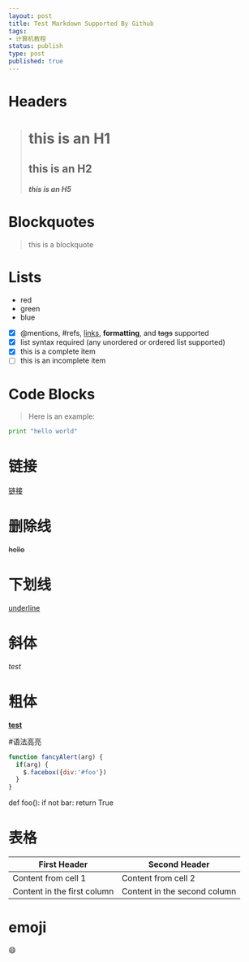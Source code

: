 ```yaml
--- 
layout: post
title: Test Markdown Supported By Github
tags: 
- 计算机教程
status: publish
type: post
published: true
---
```

# Headers

> # this is an H1
> ## this is an H2
> ##### this is an H5

# Blockquotes
> this is a blockquote

# Lists
* red
* green
* blue
&nbsp;
- [x] @mentions, #refs, [links](), **formatting**, and <del>tags</del> supported
- [x] list syntax required (any unordered or ordered list supported)
- [x] this is a complete item
- [ ] this is an incomplete item

# Code Blocks
> Here is an example:
 ```python
 print "hello world"
 ```
 
# 链接
[链接](http://www.x.com)

# 删除线
~~hello~~
# 下划线
<u>underline</u>

# 斜体
*test*

# 粗体
**<u>test</u>**

#语法高亮
```javascript
function fancyAlert(arg) {
  if(arg) {
    $.facebox({div:'#foo'})
  }
}
```

def foo():
    if not bar:
        return True

# 表格
First Header | Second Header
------------ | -------------
Content from cell 1 | Content from cell 2
Content in the first column | Content in the second column

# emoji
:smile:



 

